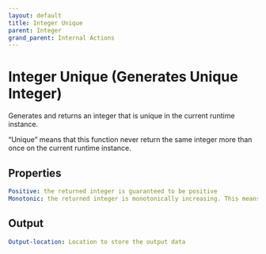 ```yaml
---
layout: default
title: Integer Unique
parent: Integer
grand_parent: Internal Actions
---
```

# Integer Unique (Generates Unique Integer)
Generates and returns an integer that is unique in the current runtime instance.

“Unique” means that this function never return the same integer more than once on the current runtime instance.

## Properties
```yaml
Positive: the returned integer is guaranteed to be positive
Monotonic: the returned integer is monotonically increasing. This means that, on the same runtime instance (but even on different processes), integers returned using the monotonic modifier will always be strictly less than integers returned by successive calls with the monotonic modifier
```

## Output
```yaml
Output-location: Location to store the output data
```
